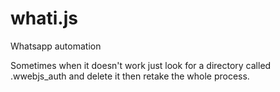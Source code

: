 # whati.js
Whatsapp automation

Sometimes when it doesn't work just look for a directory called .wwebjs_auth and delete it
then retake the whole process.
